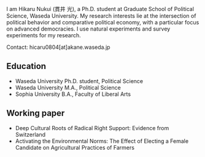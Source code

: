 I am Hikaru Nukui (貫井 光), a Ph.D. student at Graduate School of Political Science, Waseda University. My research interests lie at the intersection of political behavior and comparative political economy, with a particular focus on advanced democracies. I use natural experiments and survey experiments for my research.  

Contact: hicaru0804[at]akane.waseda.jp

## Education
- Waseda University Ph.D. student, Political Science
- Waseda University M.A., Political Science
- Sophia University B.A., Faculty of Liberal Arts

## Working paper
- Deep Cultural Roots of Radical Right Support: Evidence from Switzerland
- Activating the Environmental Norms: The Effect of Electing a Female Candidate on Agricultural Practices of Farmers
